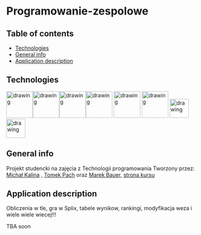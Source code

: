 # Programowanie-zespolowe

## Table of contents

* [Technologies](#technologies)
* [General info](#general-info)
* [Application description](#Application-description)

## Technologies

<img src="https://hsto.org/webt/rg/a1/3b/rga13bp-mbl4ljkpbd-fuu6pzfw.png" alt="drawing" height=70px/><img
src="https://i0.wp.com/gluonhq.com/wp-content/uploads/2015/02/SceneBuilderLogo.png?fit=781%2C781&ssl=1" alt="drawing"
height=70px/><img src="https://www.techcentral.ie/wp-content/uploads/2019/07/Java_jdk_logo_web-372x210.jpg" alt="
drawing" height=70px/><img
src="https://upload.wikimedia.org/wikipedia/commons/thumb/d/d5/IntelliJ_IDEA_Logo.svg/1024px-IntelliJ_IDEA_Logo.svg.png"
alt="drawing" height=70px/>
<img src="https://kosiorowski.net/wp-content/uploads/2013/11/hibernate1.png" alt="drawing" height=70px/>
<img src="https://avatars1.githubusercontent.com/u/874086?s=200&v=4" alt="drawing" height=70px/>
<img src="https://upload.wikimedia.org/wikipedia/commons/thumb/0/0b/Maven_logo.svg/1024px-Maven_logo.svg.png" alt="drawing" height=50px/>
<img src="https://spring.io/images/OG-Spring.png" alt="drawing" height=50px/>

## General info

Projekt studencki na zajęcia z Technologii programowania Tworzony przez:
[Michał Kalina](https://github.com/KalinaMichal) ,
[Tomek Pach](https://github.com/Masioki) oraz
[Marek Bauer](https://github.com/speederking07),
[strona kursu](https://cs.pwr.edu.pl/lauks/pz.html)

## Application description

Obliczenia w tle, gra w Splix, tabele wynikow, rankingi, modyfikacja weza i wiele wiele wiecej!!!

TBA soon
